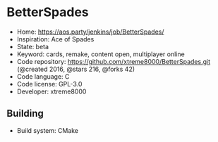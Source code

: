 # BetterSpades

- Home: https://aos.party/jenkins/job/BetterSpades/
- Inspiration: Ace of Spades
- State: beta
- Keyword: cards, remake, content open, multiplayer online
- Code repository: https://github.com/xtreme8000/BetterSpades.git (@created 2016, @stars 216, @forks 42)
- Code language: C
- Code license: GPL-3.0
- Developer: xtreme8000

## Building

- Build system: CMake
